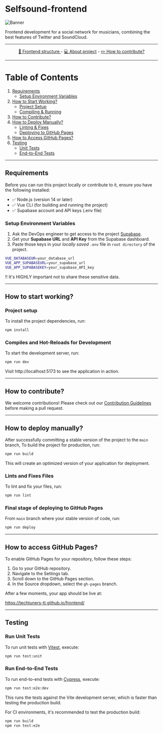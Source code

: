 # Selfsound-frontend

![Banner](https://github.com/TechTuners-TT/frontend/blob/main/docs/img/GitHub%20banner.png?raw=true)

Frontend development for a social network for musicians, combining the best features of Twitter and SoundCloud.

---
<div align="center">
  <a href="docs/PROJECT-STRUCTURE.md">🔭 Frontend structure </a> -
  <a href="https://www.example.com">💻 About project</a> - 
  <a href="docs/CONTRIBUTING.md">✏️ How to contribute?</a> 
</div>

---

# Table of Contents
 
1. [Requirements](#requirements)  
   - [Setup Environment Variables](#setup-environment-variables)  
2. [How to Start Working?](#how-to-start-working)  
   - [Project Setup](#project-setup)  
   - [Compiling & Running](#compiles-and-hot-reloads-for-development)  
3. [How to Contribute?](#how-to-contribute)  
4. [How to Deploy Manually?](#how-to-deploy-manually)   
   - [Linting & Fixes](#lints-and-fixes-files)  
   - [Deploying to GitHub Pages](#final-stage-of-deploying-to-github-pages)  
5. [How to Access GitHub Pages?](#how-to-access-github-pages)  
6. [Testing](#testing)  
   - [Unit Tests](#run-unit-tests)  
   - [End-to-End Tests](#run-end-to-end-tests)  

---

## Requirements

Before you can run this project locally or contribute to it, ensure you have the following installed:

- ✅ Node.js (version 14 or later)
- ✅ Vue CLI (for building and running the project)
- ✅ Supabase account and API keys (.env file)

### Setup Environment Variables

1. Ask the DevOps engineer to get access to the project [Supabase](https://supabase.io/).
2. Get your **Supabase URL** and **API Key** from the Supabase dashboard.
3. Paste those keys in your *locally saved* `.env` file in `root directory` of the project.

```sh
VUE_DATABASEUR=your_database_url
VUE_APP_SUPABASEURL=your_supabase_url
VUE_APP_SUPABASEKEY=your_supabase_API_key
```

‼️ It's HIGHLY important not to share these sensitive data.

---

## How to start working?

### Project setup
To install the project dependencies, run:

```sh
npm install
```

### Compiles and Hot-Reloads for Development

To start the development server, run:

```sh
npm run dev
```

Visit http://localhost:5173 to see the application in action.

---

## How to contribute?
We welcome contributions! Please check out our [Contribution Guidelines](docs/CONTRIBUTING.md) before making a pull request.

---

## How to deploy manually?

After successfully committing a stable version of the project to the `main` branch,
To build the project for production, run:

```sh
npm run build
```

This will create an optimized version of your application for deployment.

### Lints and Fixes Files

To lint and fix your files, run:

```sh
npm run lint
```

### Final stage of deploying to GitHub Pages

From `main` branch where your stable version of code, run:

```sh
npm run deploy
```

---

## How to access GitHub Pages?

To enable GitHub Pages for your repository, follow these steps:

1. Go to your GitHub repository.
2. Navigate to the Settings tab.
3. Scroll down to the GitHub Pages section.
4. In the Source dropdown, select the `gh-pages` branch.

After a few moments, your app should be live at:

https://techtuners-tt.github.io/frontend/

---

## Testing

### Run Unit Tests

To run unit tests with [Vitest](https://vitest.dev/), execute:

```sh
npm run test:unit
```

### Run End-to-End Tests

To run end-to-end tests with [Cypress](https://www.cypress.io/), execute:

```sh
npm run test:e2e:dev
```

This runs the tests against the Vite development server, which is faster than testing the production build.

For CI environments, it's recommended to test the production build:

```sh
npm run build
npm run test:e2e

